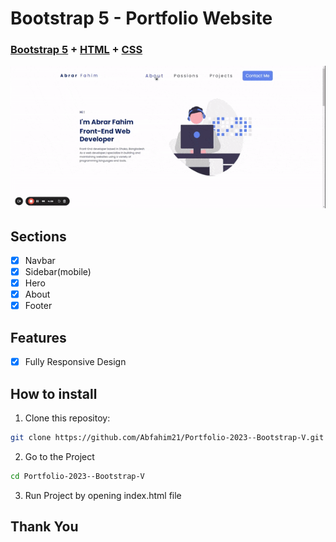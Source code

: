<h1>Bootstrap 5 - Portfolio Website</h1>

<h3>
  <a
    href="https://getbootstrap.com/docs/5.0/getting-started/introduction/"
    target="_blank"
    >Bootstrap 5</a
  >
  + <a href="https://en.wikipedia.org/wiki/HTML" target="_blank">HTML</a> +
  <a href="https://en.wikipedia.org/wiki/CSS" target="_blank">CSS</a>
</h3>
<img src="./images/optimized-gif.gif" />

## Sections

- [x] Navbar
- [x] Sidebar(mobile)
- [x] Hero
- [x] About
- [x] Footer

## Features

- [x] Fully Responsive Design

## How to install

1. Clone this repositoy:

```bash
git clone https://github.com/Abfahim21/Portfolio-2023--Bootstrap-V.git
```

2. Go to the Project

```bash
cd Portfolio-2023--Bootstrap-V
```

3. Run Project by opening index.html file

## Thank You
